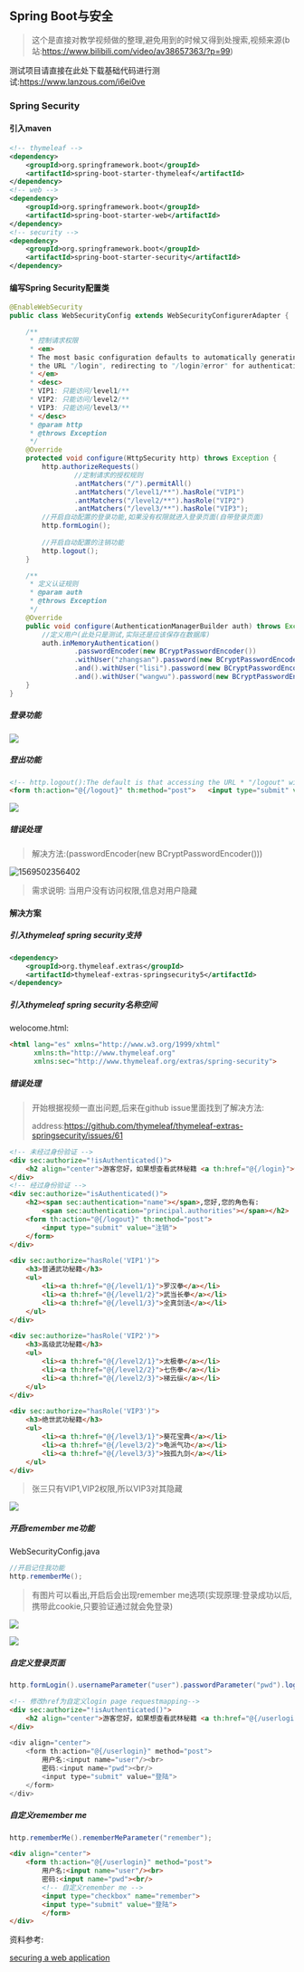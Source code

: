 ## Spring Boot与安全

> 这个是直接对教学视频做的整理,避免用到的时候又得到处搜索,视频来源(b站:https://www.bilibili.com/video/av38657363/?p=99)

测试项目请直接在此处下载基础代码进行测试:https://www.lanzous.com/i6ei0ve

### Spring Security

#### 引入maven

```xml
<!-- thymeleaf -->
<dependency>
	<groupId>org.springframework.boot</groupId>
	<artifactId>spring-boot-starter-thymeleaf</artifactId>
</dependency>
<!-- web -->
<dependency>
	<groupId>org.springframework.boot</groupId>
	<artifactId>spring-boot-starter-web</artifactId>
</dependency>
<!-- security -->
<dependency>
    <groupId>org.springframework.boot</groupId>
    <artifactId>spring-boot-starter-security</artifactId>
</dependency>
```

#### 编写Spring Security配置类

```java
@EnableWebSecurity
public class WebSecurityConfig extends WebSecurityConfigurerAdapter {

    /**
     * 控制请求权限
     * <em>
     * The most basic configuration defaults to automatically generating a login page at
     * the URL "/login", redirecting to "/login?error" for authentication failure.
     * </em>
     * <desc>
     * VIP1: 只能访问/level1/**
     * VIP2: 只能访问/level2/**
     * VIP3: 只能访问/level3/**
     * </desc>
     * @param http
     * @throws Exception
     */
    @Override
    protected void configure(HttpSecurity http) throws Exception {
        http.authorizeRequests()
                //定制请求的授权规则
                .antMatchers("/").permitAll()
                .antMatchers("/level1/**").hasRole("VIP1")
                .antMatchers("/level2/**").hasRole("VIP2")
                .antMatchers("/level3/**").hasRole("VIP3");
        //开启自动配置的登录功能,如果没有权限就进入登录页面(自带登录页面)
        http.formLogin();
        
        //开启自动配置的注销功能
        http.logout();
    }

    /**
     * 定义认证规则
     * @param auth
     * @throws Exception
     */
    @Override
    public void configure(AuthenticationManagerBuilder auth) throws Exception {
        //定义用户(此处只是测试,实际还是应该保存在数据库)
        auth.inMemoryAuthentication()
                .passwordEncoder(new BCryptPasswordEncoder())
                .withUser("zhangsan").password(new BCryptPasswordEncoder().encode("123")).roles("VIP1,VIP2")
                .and().withUser("lisi").password(new BCryptPasswordEncoder().encode("123")).roles("VIP2")
                .and().withUser("wangwu").password(new BCryptPasswordEncoder().encode("123")).roles("VIP3");
    }
}
```

##### 登录功能

![](images/QQ截图20190927223056.png)

##### 登出功能

```html
<!-- http.logout():The default is that accessing the URL * "/logout" will log the user out by invalidating the HTTP Session -->
<form th:action="@{/logout}" th:method="post">   <input type="submit" value="注销"></form>
```

![](images/20193434.png)

##### 错误处理

> 解决方法:(passwordEncoder(new BCryptPasswordEncoder()))

![1569502356402](images/1569502356402.png)

> 需求说明: 当用户没有访问权限,信息对用户隐藏

#### 解决方案

##### 引入thymeleaf spring security支持

```xml
<dependency>
    <groupId>org.thymeleaf.extras</groupId>
    <artifactId>thymeleaf-extras-springsecurity5</artifactId>
</dependency>
```

##### 引入thymeleaf spring security名称空间

welocome.html:

```html
<html lang="es" xmlns="http://www.w3.org/1999/xhtml"
	  xmlns:th="http://www.thymeleaf.org"
	  xmlns:sec="http://www.thymeleaf.org/extras/spring-security">
```

##### 错误处理

> 开始根据视频一直出问题,后来在github issue里面找到了解决方法:
>
> address:https://github.com/thymeleaf/thymeleaf-extras-springsecurity/issues/61

```html
<!-- 未经过身份验证 -->
<div sec:authorize="!isAuthenticated()">
	<h2 align="center">游客您好，如果想查看武林秘籍 <a th:href="@{/login}">请登录</a></h2>
</div>
<!-- 经过身份验证 -->
<div sec:authorize="isAuthenticated()">
	<h2><span sec:authentication="name"></span>,您好,您的角色有:
		<span sec:authentication="principal.authorities"></span></h2>
	<form th:action="@{/logout}" th:method="post">
		<input type="submit" value="注销">
	</form>
</div>

<div sec:authorize="hasRole('VIP1')">
	<h3>普通武功秘籍</h3>
	<ul>
		<li><a th:href="@{/level1/1}">罗汉拳</a></li>
		<li><a th:href="@{/level1/2}">武当长拳</a></li>
		<li><a th:href="@{/level1/3}">全真剑法</a></li>
	</ul>
</div>

<div sec:authorize="hasRole('VIP2')">
	<h3>高级武功秘籍</h3>
	<ul>
		<li><a th:href="@{/level2/1}">太极拳</a></li>
		<li><a th:href="@{/level2/2}">七伤拳</a></li>
		<li><a th:href="@{/level2/3}">梯云纵</a></li>
	</ul>
</div>

<div sec:authorize="hasRole('VIP3')">
	<h3>绝世武功秘籍</h3>
	<ul>
		<li><a th:href="@{/level3/1}">葵花宝典</a></li>
		<li><a th:href="@{/level3/2}">龟派气功</a></li>
		<li><a th:href="@{/level3/3}">独孤九剑</a></li>
	</ul>
</div>
```

> 张三只有VIP1,VIP2权限,所以VIP3对其隐藏

![](images/9348459.png)

##### 开启remember me功能

WebSecurityConfig.java

```java
//开启记住我功能
http.rememberMe();
```

> 有图片可以看出,开启后会出现remember me选项(实现原理:登录成功以后,携带此cookie,只要验证通过就会免登录)

![](images/83495685837434.png)

![](images/90348544.png)

##### 自定义登录页面

```java
http.formLogin().usernameParameter("user").passwordParameter("pwd").loginPage("/userlogin");
```

```html
<!-- 修改href为自定义login page requestmapping-->
<div sec:authorize="!isAuthenticated()">
	<h2 align="center">游客您好，如果想查看武林秘籍 <a th:href="@{/userlogin}">请登录</a></h2>
</div>
```

```java
<div align="center">
	<form th:action="@{/userlogin}" method="post">
		用户名:<input name="user"/><br>
		密码:<input name="pwd"><br/>
		<input type="submit" value="登陆">
	</form>
</div>
```

##### 自定义remember me

```java
http.rememberMe().rememberMeParameter("remember");
```

```html
<div align="center">
	<form th:action="@{/userlogin}" method="post">
		用户名:<input name="user"/><br>
		密码:<input name="pwd"><br/>
        <!-- 自定义remember me -->
		<input type="checkbox" name="remember">
		<input type="submit" value="登陆">
		</form>
</div>
```



资料参考:

[securing a web application](https://spring.io/guides/gs/securing-web/)